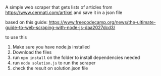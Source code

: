 A simple web scraper that gets lists of articles from https://www.cermati.com/artikel and save it in a json file

based on this guide: https://www.freecodecamp.org/news/the-ultimate-guide-to-web-scraping-with-node-js-daa2027dcd3/

to use this
1. Make sure you have node.js installed
2. Download the files
3. run `npm install` on the folder to install dependencies needed
4. run `node solution.js` to run the scraper
5. check the result on solution.json file
